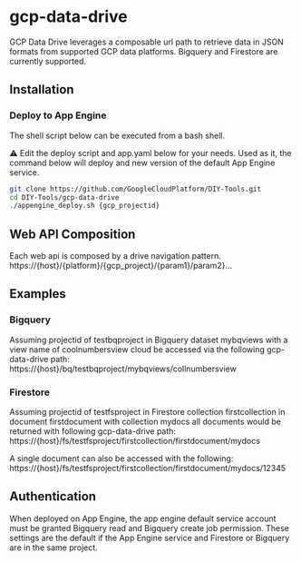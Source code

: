 # gcp-data-drive
GCP Data Drive leverages a composable url path to retrieve data in JSON formats from supported GCP data platforms. Bigquery and Firestore are currently supported.

## Installation
### Deploy to App Engine
The shell script below can be executed from a bash shell.

:warning: Edit the deploy script and app.yaml below for your needs. Used as it, the command below will deploy and new version of the default App Engine service.

```bash
git clone https://github.com/GoogleCloudPlatform/DIY-Tools.git
cd DIY-Tools/gcp-data-drive
./appengine_deploy.sh {gcp_projectid}

```

## Web API Composition
Each web api is composed by a drive navigation pattern.
https://{host}/{platform}/{gcp_project}/{param1}/param2}...

## Examples

### Bigquery
Assuming projectid of testbqproject in Bigquery dataset mybqviews with a view name of coolnumbersview cloud be accessed via the following gcp-data-drive path:
https://{host}/bq/testbqproject/mybqviews/collnumbersview

### Firestore
Assuming projectid of testfsproject in Firestore collection firstcollection in document firstdocument with collection mydocs all documents would be returned with following gcp-data-drive path:
https://{host}/fs/testfsproject/firstcollection/firstdocument/mydocs

A single document can also be accessed with the following:
https://{host}/fs/testfsproject/firstcollection/firstdocument/mydocs/12345

## Authentication
When deployed on App Engine, the app engine default service account must be granted Bigquery read and Bigquery create job permission. These settings are the default if the App Engine service and Firestore or Bigquery are in the same project.
